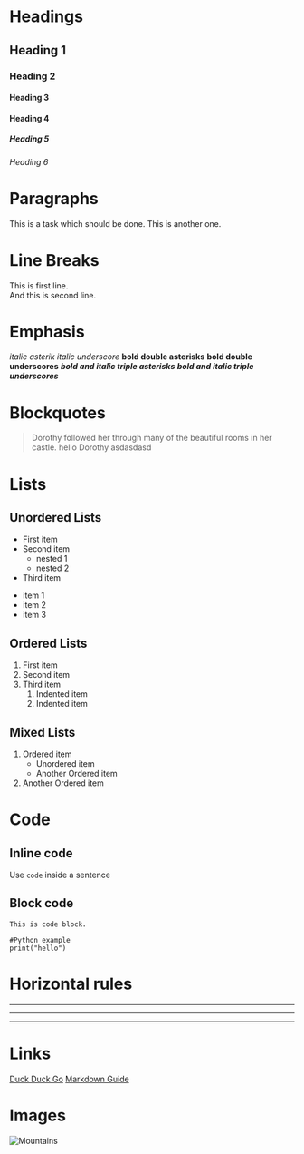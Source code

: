 # Headings
## Heading 1
### Heading 2
#### Heading 3
#### Heading 4
##### Heading 5
###### Heading 6

# Paragraphs
This is a task which should be done. 
This is another one.

# Line Breaks
This is first line.\
And this is second line.

# Emphasis
*italic asterik*
_italic underscore_
**bold double asterisks**
__bold double underscores__
***bold and italic triple asterisks***
___bold and italic triple underscores___

# Blockquotes
> Dorothy followed her through many of the beautiful rooms in her castle.
> hello
> Dorothy 
> asdasdasd

# Lists
## Unordered Lists
* First item
* Second item
    - nested 1
    - nested 2
* Third item
 
- item 1
- item 2
- item 3  

## Ordered Lists
1. First item
2. Second item
3. Third item
    1. Indented item
    2. Indented item

## Mixed Lists
1. Ordered item
    - Unordered item
    - Another Ordered item
2. Another Ordered item

# Code
## Inline code
Use `code` inside a sentence

## Block code
``` 
This is code block.
```

```
#Python example
print("hello")
```

# Horizontal rules
***
---
___

# Links
[Duck Duck Go](https://duckduckgo.com)
[Markdown Guide](https://www.markdownguide.org)

# Images
![Mountains](/assets/images/san-juan-mountains.jpg "San Juan Mountains")


